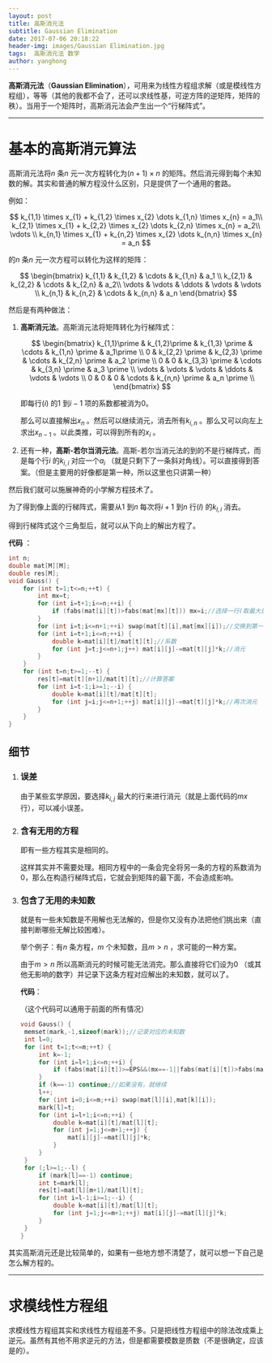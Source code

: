 ```yaml
---
layout: post
title: 高斯消元法
subtitle: Gaussian Elimination
date: 2017-07-06 20:18:22
header-img: images/Gaussian Elimination.jpg
tags:  高斯消元法 数学
author: yanghong
---
```


**高斯消元法**（**Gaussian Elimination**），可用来为线性方程组求解（或是模线性方程组），等等（其他的我都不会了，还可以求线性基，可逆方阵的逆矩阵，矩阵的秩）。当用于一个矩阵时，高斯消元法会产生出一个“行梯阵式”。

---

# 基本的高斯消元算法

高斯消元法将$n$ 条$n$ 元一次方程转化为$(n+1) \times n$ 的矩阵。然后消元得到每个未知数的解。其实和普通的解方程没什么区别，只是提供了一个通用的套路。

例如：



$$
k_{1,1} \times x_{1} + k_{1,2} \times x_{2}  \dots  k_{1,n} \times x_{n} = a_1\\
k_{2,1} \times x_{1} + k_{2,2} \times x_{2}  \dots  k_{2,n} \times x_{n} = a_2\\
\vdots \\
k_{n,1} \times x_{1} + k_{n,2} \times x_{2}  \dots  k_{n,n} \times x_{n} = a_n
$$

的$n$ 条$n$ 元一次方程可以转化为这样的矩阵：

$$
\begin{bmatrix}
k_{1,1} & k_{1,2} & \cdots &  k_{1,n} & a_1 \\
k_{2,1} & k_{2,2} & \cdots & k_{2,n}  & a_2\\
\vdots  & \vdots & \ddots  & \vdots & \vdots \\
k_{n,1} & k_{n,2} & \cdots & k_{n,n}  & a_n
\end{bmatrix}
$$

然后是有两种做法：

1. **高斯消元法**。高斯消元法将矩阵转化为行梯阵式：

   $$
   \begin{bmatrix}
   k_{1,1}\prime  & k_{1,2}\prime  & k_{1,3} \prime &  \cdots &  k_{1,n} \prime  & a_1\prime  \\
   0 & k_{2,2} \prime  & k_{2,3} \prime & \cdots & k_{2,n} \prime  & a_2 \prime \\
   0 & 0 & k_{3,3} \prime & \cdots & k_{3,n} \prime & a_3 \prime \\
   \vdots & \vdots & \vdots & \ddots & \vdots & \vdots \\
   0 & 0 & 0 & \cdots & k_{n,n} \prime  & a_n \prime  \\
   \end{bmatrix}
   $$

   
   即每行($i$) 的$1$ 到$i-1$ 项的系数都被消为0。

   那么可以直接解出$x_n$ 。然后可以继续消元，消去所有$k_{i,n}$ 。那么又可以向左上求出$x_{n-1}$ 。以此类推，可以得到所有的$x_i$ 。


2. 还有一种，**高斯-若尔当消元法**。高斯-若尔当消元法的到的不是行梯阵式，而是每个行$i$ 的$k_{i,i}$ 对应一个$a_i$ （就是只剩下了一条斜对角线）。可以直接得到答案。（但是主要用的好像都是第一种，所以这里也只讲第一种）


然后我们就可以施展神奇的小学解方程技术了。



为了得到像上面的行梯阵式，需要从$1$ 到$n$ 每次将$i+1$ 到$n$ 行($l$) 的$k_{l,i}$ 消去。

得到行梯阵式这个三角型后，就可以从下向上的解出方程了。

**代码** ：

```cpp
int n;
double mat[M][M];
double res[M];
void Gauss() {
	for (int t=1;t<=n;++t) {
		int mx=t;
		for (int i=t+1;i<=n;++i) {
			if (fabs(mat[i][t])>fabs(mat[mx][t])) mx=i;//选择一行(取最大是为了减小误差)
		}
		for (int i=t;i<=n+1;++i) swap(mat[t][i],mat[mx][i]);//交换到第一行
		for (int i=t+1;i<=n;++i) {
			double k=mat[i][t]/mat[t][t];//系数
			for (int j=t;j<=n+1;j++) mat[i][j]-=mat[t][j]*k;//消元
		}
	}
	for (int t=n;t>=1;--t) {
		res[t]=mat[t][n+1]/mat[t][t];//计算答案
		for (int i=t-1;i>=1;--i) {
			double k=mat[i][t]/mat[t][t];
			for (int j=i;j<=n+1;++j) mat[i][j]-=mat[t][j]*k;//再次消元
		}
	}
}
```

## 细节

1. ### 误差

   由于某些玄学原因，要选择$k_{i,j}$ 最大的行来进行消元（就是上面代码的$mx$行），可以减小误差。

2. ### 含有无用的方程

   即有一些方程其实是相同的。

   这样其实并不需要处理。相同方程中的一条会完全将另一条的方程的系数消为0，那么在构造行梯阵式后，它就会到矩阵的最下面，不会造成影响。

3. ### 包含了无用的未知数

   就是有一些未知数是不用解也无法解的，但是你又没有办法把他们挑出来（直接判断哪些无解比较困难）。

   举个例子：有$n$ 条方程，$m$ 个未知数，且$m>n$ ，求可能的一种方案。

   由于$m>n$ 所以高斯消元的时候可能无法消完。那么直接将它们设为$0$ （或其他无影响的数字）并记录下这条方程对应解出的未知数，就可以了。

   **代码**：

   （这个代码可以通用于前面的所有情况）

   ```cpp
   void Gauss() {
   	memset(mark,-1,sizeof(mark));//记录对应的未知数
   	int l=0;
   	for (int t=1;t<=m;++t) {
   		int k=-1;
   		for (int i=l+1;i<=n;++i) {
   			if (fabs(mat[i][t])>=EPS&&(mx==-1||fabs(mat[i][t])>fabs(mat[mx][t]))) k=i;
   		} 
   		if (k==-1) continue;//如果没有，就继续
   		l++;
   		for (int i=0;i<=m;++i) swap(mat[l][i],mat[k][i]);
   		mark[l]=t;
   		for (int i=l+1;i<=n;++i) {
   			double k=mat[i][t]/mat[l][t];
   			for (int j=1;j<=m+1;++j) {
   				mat[i][j]-=mat[l][j]*k;
   			}
   		}
   	}
   	for (;l>=1;--l) {
   		if (mark[l]==-1) continue;
   		int t=mark[l];
   		res[t]=mat[l][m+1]/mat[l][t];
   		for (int i=l-1;i>=1;--i) {
   			double k=mat[i][t]/mat[l][t];
   			for (int j=1;j<=m+1;++j) mat[i][j]-=mat[l][j]*k;
   		}
   	}
   }
   ```

其实高斯消元还是比较简单的，如果有一些地方想不清楚了，就可以想一下自己是怎么解方程的。

---

# 求模线性方程组

求模线性方程组其实和求线性方程组差不多。只是把线性方程组中的除法改成乘上逆元。虽然有其他不用求逆元的方法，但是都需要模数是质数（不是很确定，应该是的）。
